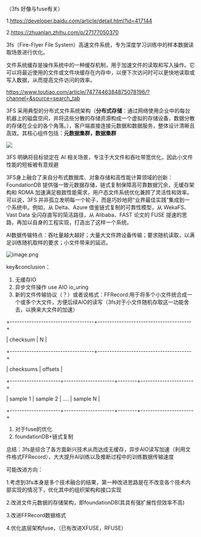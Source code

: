 （3fs 好像与fuse有关）

1.https://developer.baidu.com/article/detail.html?id=417144

2.https://zhuanlan.zhihu.com/p/27177050370

3fs（Fire-Flyer File System）高速文件系统，专为深度学习训练中的样本数据读取场景进行优化。

文件系统缓存是操作系统中的一种缓存机制，用于加速文件的读取和写入操作。它可以将最近使用的文件或文件块缓存在内存中，以便下次访问时可以更快地读取或写入数据，从而提高文件访问的效率。

https://www.toutiao.com/article/7477446384875078196/?channel=&source=search_tab

3FS 采用典型的分布式文件系统架构（**分布式存储**：通过网络使用企业中的每台机器上的磁盘空间，并将这些分散的存储资源构成一个虚拟的存储设备，数据分散的存储在企业的各个角落。），客户端直接连接元数据和数据服务，整体设计清晰且高效。其核心组件包括：**元数据集群，数据集群**

![](https://pic1.zhimg.com/v2-d28aae9e92cabc601f9d0d46baa72c42_1440w.jpg)

3FS 明确将目标锁定在 AI 相关场景，专注于大文件和吞吐带宽优化，因此小文件性能的短板被有意规避

3FS身上融合了来自分布式数据库、对象存储和高性能计算领域的创新：FoundationDB 
提供强一致元数据存储，链式复制保障高可靠数据冗余，无缓存架构和 RDMA 
加速满足极致性能需求，用户态文件系统优化兼顾了灵活性和效率。可以说，3FS 
并非孤立发明每一个轮子，而是巧妙地把“业界最佳实践”集成到一个系统中。例如，从 Delta、Azure 借鉴链式复制的可靠性模型，从 WekaFS、Vast Data 全闪存直写的简洁路径，从 Alibaba、FAST 论文的 FUSE 提速的思路，再加以自身的工程实现，打造出了这样一个系统。

AI数据传输特点：吞吐量越大越好；大量大文件跨设备传输；要求随机读取，以满足训练随机取样的要求；小文件带来的延迟。

![image.png](attachment:8c045b01-5932-4d5c-ab9d-327dcfda0a77:image.png)

key&conclusion：

1. 无缓存IO
2. 异步文件操作  use AIO  io_uring
3. 新的文件传输协议（？）或者说格式：FFRecord:用于将多个小文件统合成一个或多个大文件，方便后续AIO的读写（3fs对于小文件随机存取这一功能舍去，以换来大文件的加速）

+-----------------------------------+---------------------------------------+

|         checksum                  |             N                         |


+-----------------------------------+---------------------------------------+

|         checksums                 |           offsets                     |


+---------------------+---------------------+--------+----------------------+

|      sample 1       |      sample 2       | ....   |      sample N        |

+---------------------+---------------------+--------+----------------------+

1. 对于fuse的优化 
2. foundationDB+链式复制

总结：3fs是综合了各方面新兴技术从而达成无缓存，异步AIO读写加速（利用文件格式FFRecord），大大提升AI训练以及推断过程中的训练数据传输速度

可能改进方向：

1.考虑到3fs本身是多个技术融合的结果，第一种改进思路是在不改变各个技术内部实现的情况下，优化其中的组织架构和接口实现

2.改进文件元数据的存储架构，即foundationDB(其具有强扩展性但效率不高)

3.改进FFRecord数据格式

4.优化底层架构fuse，（已有改进XFUSE，RFUSE）
